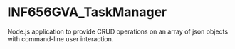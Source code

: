 # INF656GVA_TaskManager
Node.js application to provide CRUD operations on an array of json objects with command-line user interaction.
